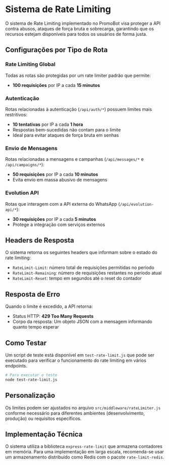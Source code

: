 # Sistema de Rate Limiting

O sistema de Rate Limiting implementado no PromoBot visa proteger a API contra abusos, ataques de força bruta e sobrecarga, garantindo que os recursos estejam disponíveis para todos os usuários de forma justa.

## Configurações por Tipo de Rota

### Rate Limiting Global

Todas as rotas são protegidas por um rate limiter padrão que permite:
- **100 requisições** por IP a cada **15 minutos**

### Autenticação

Rotas relacionadas à autenticação (`/api/auth/*`) possuem limites mais restritivos:
- **10 tentativas** por IP a cada **1 hora**
- Respostas bem-sucedidas não contam para o limite
- Ideal para evitar ataques de força bruta em senhas

### Envio de Mensagens

Rotas relacionadas a mensagens e campanhas (`/api/messages/*` e `/api/campaigns/*`):
- **50 requisições** por IP a cada **10 minutos**
- Evita envio em massa abusivo de mensagens

### Evolution API

Rotas que interagem com a API externa do WhatsApp (`/api/evolution-api/*`):
- **30 requisições** por IP a cada **5 minutos**
- Protege a integração com serviços externos

## Headers de Resposta

O sistema retorna os seguintes headers que informam sobre o estado do rate limiting:

- `RateLimit-Limit`: número total de requisições permitidas no período
- `RateLimit-Remaining`: número de requisições restantes no período atual
- `RateLimit-Reset`: tempo em segundos até o reset do contador

## Resposta de Erro

Quando o limite é excedido, a API retorna:
- Status HTTP: **429 Too Many Requests**
- Corpo da resposta: Um objeto JSON com a mensagem informando quanto tempo esperar

## Como Testar

Um script de teste está disponível em `test-rate-limit.js` que pode ser executado para verificar o funcionamento do rate limiting em vários endpoints.

```bash
# Para executar o teste
node test-rate-limit.js
```

## Personalização

Os limites podem ser ajustados no arquivo `src/middleware/rateLimiter.js` conforme necessário para diferentes ambientes (desenvolvimento, produção) ou requisitos específicos.

## Implementação Técnica

O sistema utiliza a biblioteca `express-rate-limit` que armazena contadores em memória. Para uma implementação em larga escala, recomenda-se usar um armazenamento distribuído como Redis com o pacote `rate-limit-redis`. 